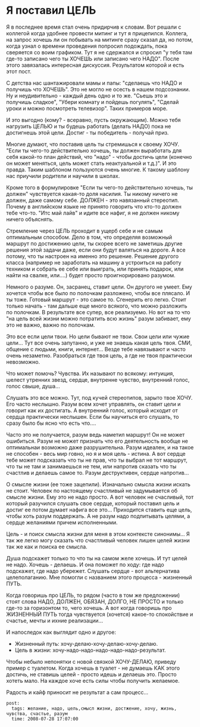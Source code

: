# Я поставил ЦЕЛЬ

Я в последнее время стал очень придирчив к словам. Вот решали с коллегой когда удобнее 
провести митинг и тут я прицепился. Коллега, на запрос хочешь ли он побывать на митинге 
сразу сказал да, но потом, когда узнал о времени проведения попросил подождать, пока 
сверяется со воим графиком. Тут я не сдержался и спросил "у тебя там где-то записано 
чего ты ХОЧЕШЬ или записано чего НАДО". После этого завязалась интересная дискуссия. 
Результатом которой и есть этот пост.

С детства нас шантажировали мамы и папы: "сделаешь что НАДО и получишь что ХОЧЕШЬ". 
Это не могло не осесть в нашем подсознании. Ну и неудивительно - каждый день одно и 
то же. "Сьешь это и получишь сладкое", "Убери комнату и пойдешь погулять", "Сделай 
уроки и можно посмотреть телевизор". Таких примеров море.

И это выгодно (кому? - всеравно, пусть окружающим). Можно тебя нагрузить ЦЕЛЬЮ и ты 
будешь работать (делать НАДО) пока не достигнешь этой цели. Достиг - ты победитель - 
получай приз.

Многие думают, что поставив цель ты стремишься к своему ХОЧУ. "Если ты чего-то действительно 
хочешь, ты должен выработать для себя какой-то план действий, что "надо" - чтобы 
достичь цели (конечно он может меняться, цель может стать неактуальной и т.д.)". И это 
правда. Таким шаблоном пользуются очень многие. К такому шаблону нас приучили родители 
и научили в школах.

Кроме того в формулировке "Если ты чего-то действительно хочешь, ты должен" чувствуется 
какая-то доля насилия. Ты никому ничего не должен, даже самому себе. ДОЛЖЕН - это 
навязанный стереотип. Почему в английском языке не принято говорить что кто-то должен 
тебе что-то. "Итс май лайв" и идите все нафиг, я не должен никому ничего объяснять.

Стремление через ЦЕЛЬ проходит в ущерб себе и не самым оптимальным способом. Дело в том, 
что определяя возможный маршрут по достижению цели, ты скорее всего не заметишь другие 
решения этой задачи даже, если они будут валяться на дороге. А все потому, что ты 
настроен на именно это решение. Решение другого класса (например не заработать на 
машину а устроиться на работу техником и собрать ее себе или выиграть, или принять 
подарок, или найти на свалке, или....) будет просто проигнорировано разумом.

Немного о разуме. Он, засранец, ставит цели. Он другого не умеет. Ему хочется чтобы все 
было по полочкам разложено, чтобы все плясало. И ты тоже. Готовый маршрут - это самое 
то. Сгенерить его легко. Стоит только начать - там дальше еще много всякого, что можно 
разложить по полочкам. В результате все супер, все реализуемо. Но вот на то что "на цель 
всей жизни можно потратить всю жизнь" разум забивает, ему это не важно, важно по полочкам.

Это все если цели твои. Но цели бывают не твои. Свои цели или чужие цели... Тут все очень 
запутанно, и уже не знаешь какая цель твоя. СМИ, общение с людьми, книги, интернет... 
Везде тебе навязывают и часто очень незаметно. Разобраться где твоя цель, а где не твоя 
практически невозможно.

Что может помочь? Чувства. Их называют по всякому: интуиция, шелест утренних звезд, 
сердце, внутренне чувство, внутренний голос, голос свыше, душа...

Слушать это все можно. Тут, под кучей стереотипов, зарыто твое ХОЧУ. Его часто неслышно. 
Разум всем хочет управлять, он ставит цели и говорит как их достигать. А внутренний голос, 
который исходит от сердца практически неслышен. Если бы научиться его слушать, то сразу 
было бы ясно что есть что....

Часто это не получается, разум ведь наметил маршрут! Он не может ошибиться. Разум не 
может признать что его деятельность вообще не оптимальнаи возможно даже разрушительна. 
Разум идеален, и на такое не способен - весь мир говно, но я и моя цель - истина. А вот 
сердце тебе может подсказать что ты не прав, что ты выбрал не тот маршрут, что ты не там 
и занимаешься не тем, или напротив сказать что ты счастлив и делаешь самое то. Разум 
деструктивен, сердце напротив...

О смысле жизни (ее тоже зацепили). Изначально смысла жизни искать не стоит. Человек по 
настоящему счастливый не задумывается об смысле жизни. Ему это не надо просто. А вот 
человек не счасливый, тот который разучился слушать свое сердце, который поставил цель 
и достиг ее потом думает нафига все это... Приходится ставить еще цель, чтобы хоть разум 
поддержать. А не разум надо подпитывать целями, а сердце желаниями причем исполненными.

Цель - и поиск смысла жизни для меня в этом контексте синонимы... Я так же легко могу 
сказать что счастливый человек лишен целей жизни так же как и поиска ее смысла.

Душа подскажет только то что ты на самом желе хочешь. И тут целей не надо. Хочешь - 
делаешь. И она поможет по ходу: где надо подскажет, где надо убережет. Слушать сердце - 
вот альтернатива целеполаганию. Мне помогли с названием этого процесса - жизненный ПУТЬ.

Когда говоришь про ЦЕЛЬ, то рядом (часто в том же предложении) стоят слова НАДО, ДОЛЖЕН, 
ОБЯЗАН, ДОЛГО, НЕ ПРОСТО и только где-то за горизонтом то, чего хочешь. А вот когда 
говоришь про ЖИЗНЕННЫЙ ПУТЬ тогда чувствуется (хочется) какое-то спокойствие и счастье, 
мечты и ихние реализации...

И напоследок как выглядит одно и другое:
- Жизненный путь: хочу-делаю-хочу-делаю-хочу-делаю.
- Цель в жизни: хочу-надо-надо-надо-надо-надо-результат.

Чтобы небыло непонятки с новой связкой ХОЧУ-ДЕЛАЮ, приведу пример с туалетом. Когда хочешь 
в туалет - не думаешь КАК этого достичь, не ставишь целей - просто идешь и делаешь это. 
Просто хотеть мало. На каждое хоче есть силы чтобы получить желаемое.

Радость и кайф приносит не результат а сам процесс...

```
post:   
  tags: желание, надо, цель,смысл жизни, достжение, хочу, жизнь, чувства, счастье, разум                                            
  time: 2008-07-28 17:07:00
```